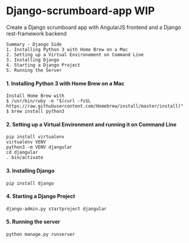 # Django-scrumboard-app WIP

Create a Django scrumboard app with AngularJS frontend and a Django rest-framework backend


```
Summary - Django Side
1. Installing Python 3 with Home Brew on a Mac
2. Setting up a Virtual Environement on Command Line 
3. Installing Django
4. Starting a Django Project
5. Running the Server
```

#### 1. Installing Python 3 with Home Brew on a Mac

```
Install Home Brew with 
$ /usr/bin/ruby -e "$(curl -fsSL https://raw.githubusercontent.com/Homebrew/install/master/install)"
$ brew install python3
```

#### 2. Setting up a Virtual Environment and running it on Command Line  
```
pip install virtualenv
virtualenv VENV
python3 -m VENV djangular
cd djangular
. bin/activate
```


#### 3. Installing Django 
```
pip install django

```


#### 4. Starting a Django Project
```
django-admin.py startproject djangular

```

#### 5. Running the server
```
python manage.py runserver

```





